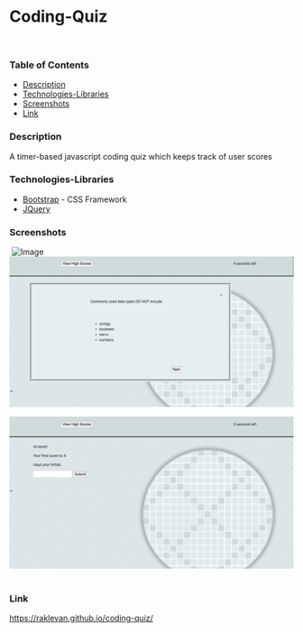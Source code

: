 # Coding-Quiz
​
### Table of Contents
- [Description](#Description)
- [Technologies-Libraries](#Technologies-Libraries)
- [Screenshots](#Screenshots)
- [Link](#Link)
​
### Description
A timer-based javascript coding quiz which keeps track of user scores 
​
### Technologies-Libraries
- [Bootstrap](https://getbootstrap.com/) - CSS Framework
- [JQuery](https://jquery.com/)
​
### Screenshots
​
![Image](screenshot1.jpeg)
​
![Image](screenshot2.jpg)

![Image](screenshot3.jpg)
​
### Link
https://raklevan.github.io/coding-quiz/
